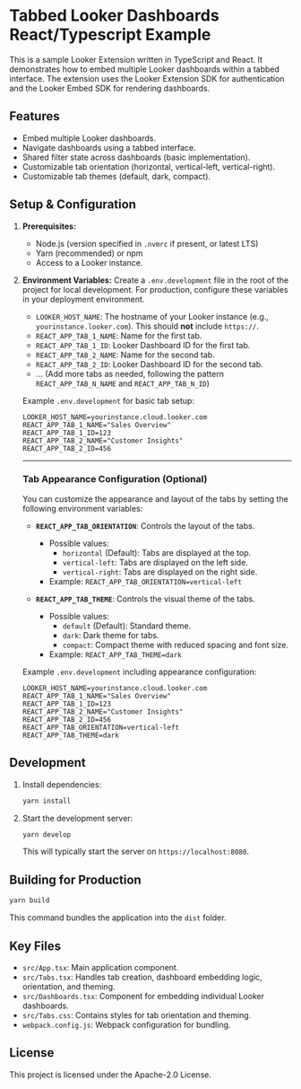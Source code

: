 # Tabbed Looker Dashboards React/Typescript Example

This is a sample Looker Extension written in TypeScript and React. It demonstrates how to embed multiple Looker dashboards within a tabbed interface. The extension uses the Looker Extension SDK for authentication and the Looker Embed SDK for rendering dashboards.

## Features
- Embed multiple Looker dashboards.
- Navigate dashboards using a tabbed interface.
- Shared filter state across dashboards (basic implementation).
- Customizable tab orientation (horizontal, vertical-left, vertical-right).
- Customizable tab themes (default, dark, compact).

## Setup & Configuration

1.  **Prerequisites:**
    *   Node.js (version specified in `.nvmrc` if present, or latest LTS)
    *   Yarn (recommended) or npm
    *   Access to a Looker instance.

2.  **Environment Variables:**
    Create a `.env.development` file in the root of the project for local development. For production, configure these variables in your deployment environment.

    *   `LOOKER_HOST_NAME`: The hostname of your Looker instance (e.g., `yourinstance.looker.com`). This should **not** include `https://`.
    *   `REACT_APP_TAB_1_NAME`: Name for the first tab.
    *   `REACT_APP_TAB_1_ID`: Looker Dashboard ID for the first tab.
    *   `REACT_APP_TAB_2_NAME`: Name for the second tab.
    *   `REACT_APP_TAB_2_ID`: Looker Dashboard ID for the second tab.
    *   ... (Add more tabs as needed, following the pattern `REACT_APP_TAB_N_NAME` and `REACT_APP_TAB_N_ID`)

    Example `.env.development` for basic tab setup:
    ```
    LOOKER_HOST_NAME=yourinstance.cloud.looker.com
    REACT_APP_TAB_1_NAME="Sales Overview"
    REACT_APP_TAB_1_ID=123
    REACT_APP_TAB_2_NAME="Customer Insights"
    REACT_APP_TAB_2_ID=456
    ```

    ---

    ### Tab Appearance Configuration (Optional)

    You can customize the appearance and layout of the tabs by setting the following environment variables:

    *   **`REACT_APP_TAB_ORIENTATION`**: Controls the layout of the tabs.
        *   Possible values:
            *   `horizontal` (Default): Tabs are displayed at the top.
            *   `vertical-left`: Tabs are displayed on the left side.
            *   `vertical-right`: Tabs are displayed on the right side.
        *   Example: `REACT_APP_TAB_ORIENTATION=vertical-left`

    *   **`REACT_APP_TAB_THEME`**: Controls the visual theme of the tabs.
        *   Possible values:
            *   `default` (Default): Standard theme.
            *   `dark`: Dark theme for tabs.
            *   `compact`: Compact theme with reduced spacing and font size.
        *   Example: `REACT_APP_TAB_THEME=dark`

    Example `.env.development` including appearance configuration:
    ```
    LOOKER_HOST_NAME=yourinstance.cloud.looker.com
    REACT_APP_TAB_1_NAME="Sales Overview"
    REACT_APP_TAB_1_ID=123
    REACT_APP_TAB_2_NAME="Customer Insights"
    REACT_APP_TAB_2_ID=456
    REACT_APP_TAB_ORIENTATION=vertical-left
    REACT_APP_TAB_THEME=dark
    ```

## Development

1.  Install dependencies:
    ```bash
    yarn install
    ```
2.  Start the development server:
    ```bash
    yarn develop
    ```
    This will typically start the server on `https://localhost:8080`.

## Building for Production

```bash
yarn build
```
This command bundles the application into the `dist` folder.

## Key Files
- `src/App.tsx`: Main application component.
- `src/Tabs.tsx`: Handles tab creation, dashboard embedding logic, orientation, and theming.
- `src/Dashboards.tsx`: Component for embedding individual Looker dashboards.
- `src/Tabs.css`: Contains styles for tab orientation and theming.
- `webpack.config.js`: Webpack configuration for bundling.

## License
This project is licensed under the Apache-2.0 License.
